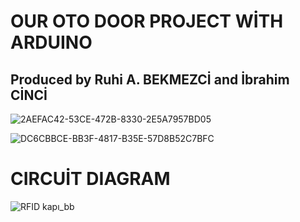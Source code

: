 # OUR OTO DOOR PROJECT WİTH ARDUINO
## Produced by Ruhi A. BEKMEZCİ and İbrahim CİNCİ
 
![2AEFAC42-53CE-472B-8330-2E5A7957BD05](https://user-images.githubusercontent.com/58533173/147697918-83440d1e-4ef7-4516-91e4-f827e5338186.jpg)

![DC6CBBCE-BB3F-4817-B35E-57D8B52C7BFC](https://user-images.githubusercontent.com/58533173/147697938-8b2762c8-1e5d-438b-beb2-96956da0576b.jpg)

# CIRCUİT DIAGRAM
![RFID kapı_bb](https://user-images.githubusercontent.com/58533173/147698049-7a8f1b78-53c3-4269-992f-5e4eddafb9d0.jpg)
